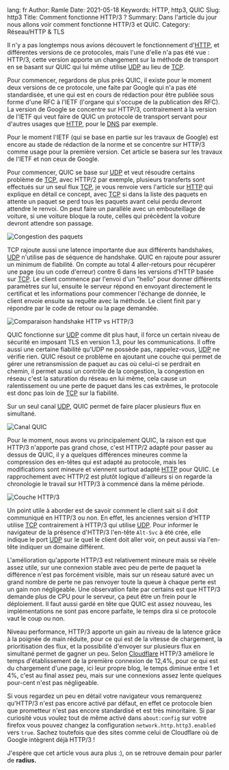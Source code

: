 lang: fr
Author: Ramle
Date: 2021-05-18
Keywords: HTTP, http3, QUIC
Slug: http3
Title: Comment fonctionne HTTP/3 ?
Summary: Dans l'article du jour nous allons voir comment fonctionne HTTP/3 et QUIC.
Category: Réseau/HTTP & TLS

Il n'y a pas longtemps nous avions découvert le fonctionnement d'[HTTP](https://ilearned.eu/http.html), et différentes versions de ce protocoles, mais l'une d'elle n'a pas été vue : HTTP/3, cette version apporte un changement sur la méthode de transport en se basant sur QUIC qui lui même utilise [UDP](https://ilearned.eu/udp.html) au lieu de [TCP](https://ilearned.eu/tcp.html).

Pour commencer, regardons de plus près QUIC, il existe pour le moment deux versions de ce protocole, une faite par Google qui n'a pas été standardisée, et une qui est en cours de rédaction pour être publiée sous forme d'une RFC à l'IETF (l'organe qui s'occupe de la publication des RFC). La version de Google se concentre sur HTTP/3, contrairement à la version de l'IETF qui veut faire de QUIC un protocole de transport servant pour d'autres usages que [HTTP](https://ilearned.eu/http.html), pour le [DNS](https://ilearned.eu/les-bases-du-dns.html) par exemple.

Pour le moment l'IETF (qui se base en partie sur les travaux de Google) est encore au stade de rédaction de la norme et se concentre sur HTTP/3 comme usage pour la première version. Cet article se basera sur les travaux de l'IETF et non ceux de Google.

Pour commencer, QUIC se base sur [UDP](https://ilearned.eu/udp.html) et veut résoudre certains problème de [TCP](https://ilearned.eu/tcp.html), avec HTTP/2 par exemple, plusieurs transferts sont effectués sur un seul flux [TCP](https://ilearned.eu/tcp.html), je vous renvoie vers l'article sur [HTTP](https://ilearned.eu/http.html) qui explique en détail ce concept, avec [TCP](https://ilearned.eu/tcp.html) si dans la liste des paquets en attente un paquet se perd tous les paquets avant celui perdu devront attendre le renvoi. On peut faire un parallèle avec un embouteillage de voiture, si une voiture bloque la route, celles qui précèdent la voiture devront attendre son passage.

![Congestion des paquets](/static/img/http/congestion_http.webp)

TCP rajoute aussi une latence importante due aux différents handshakes, [UDP](https://ilearned.eu/udp.html) n'utilise pas de séquence de handshake. QUIC en rajoute pour assurer un minimum de fiabilité. On compte au total 4 aller-retours pour récupérer une page (ou un code d'erreur) contre 6 dans les versions d'HTTP basée sur [TCP](https://ilearned.eu/tcp.html). Le client commence par l'envoi d'un "hello" pour donner différents paramètres sur lui, ensuite le serveur répond en envoyant directement le certificat et les informations pour commencer l'échange de donnée, le client envoie ensuite sa requête avec la méthode. Le client finit par y répondre par le code de retour ou la page demandée.

![Comparaison handshake HTTP vs HTTP/3](/static/img/http/http_handshake_vs.webp)

QUIC fonctionne sur [UDP](https://ilearned.eu/udp.html) comme dit plus haut, il force un certain niveau de sécurité en imposant TLS en version 1.3, pour les communications. Il offre aussi une certaine fiabilité qu'UDP ne possède pas, rappelez-vous, [UDP](https://ilearned.eu/udp.html) ne vérifie rien. QUIC résout ce problème en ajoutant une couche qui permet de gérer une retransmission de paquet au cas où celui-ci se perdrait en chemin, il permet aussi un contrôle de la congestion, la congestion en réseau c'est la saturation du réseau en lui même, cela cause un ralentissement ou une perte de paquet dans les cas extrêmes, le protocole est donc pas loin de [TCP](https://ilearned.eu/tcp.html) sur la fiabilité.

Sur un seul canal [UDP](https://ilearned.eu/udp.html), QUIC permet de faire placer plusieurs flux en simultané.

![Canal QUIC](/static/img/http/quic.webp)

Pour le moment, nous avons vu principalement QUIC, la raison est que HTTP/3 n'apporte pas grand chose, c'est HTTP/2 adapté pour passer au dessus de QUIC, il y a quelques différences mineures comme la compression des en-têtes qui est adapté au protocole, mais les modifications sont mineure et viennent surtout adapté [HTTP](https://ilearned.eu/http.html) pour QUIC. Le rapprochement avec HTTP/2 est plutôt logique d'ailleurs si on regarde la chronologie le travail sur HTTP/3 à commencé dans la même période.

![Couche HTTP/3](/static/img/http/couche_http3.webp)

Un point utile à aborder est de savoir comment le client sait si il doit communiqué en HTTP/3 ou non. En effet, les anciennes version d'HTTP utilise [TCP](https://ilearned.eu/tcp.html) contrairement à HTTP/3 qui utilise [UDP](https://ilearned.eu/udp.html). Pour informer le navigateur de la présence d'HTTP/3 l'en-tête `Alt-Svc` à été crée, elle indique le port [UDP](https://ilearned.eu/udp.html) sur le quel le client doit aller voir, on peut aussi via l'en-tête indiquer un domaine différent.

L'amélioration qu'apporte HTTP/3 est relativement mineure mais se révèle assez utile, sur une connexion stable avec peu de perte de paquet la différence n'est pas forcément visible, mais sur un réseau saturé avec un grand nombre de perte ne pas renvoyer toute la queue à chaque perte est un gain non négligeable. Une observation faite par certains est que HTTP/3 demande plus de CPU pour le serveur, ça peut être un frein pour le déploiement. Il faut aussi gardé en tête que QUIC est assez nouveau, les implémentations ne sont pas encore parfaite, le temps dira si ce protocole vaut le coup ou non.

Niveau performance, HTTP/3 apporte un gain au niveau de la latence grâce à la poignée de main réduite, pour ce qui est de la vitesse de chargement, la prioritisation des flux, et la possibilité d'envoyer sur plusieurs flux en simultané permet de gagner un peu. Selon [Cloudflare](https://blog.cloudflare.com/http-3-vs-http-2/) HTTP/3 améliore le temps d'établissement de la première connexion de 12,4%, pour ce qui est du chargement d'une page, ici leur propre blog, le temps diminue entre 1 et 4%, c'est au final assez peu, mais sur une connexions assez lente quelques pour-cent n'est pas négligeable.

Si vous regardez un peu en détail votre navigateur vous remarquerez qu'HTTP/3 n'est pas encore activé par défaut, en effet ce protocole bien que prometteur n'est pas encore standardisé et est très minoritaire. Si par curiosité vous voulez tout de même activé dans `about:config` sur votre firefox vous pouvez changez la configuration `network.http.http3.enabled` vers `true`. Sachez toutefois que des sites comme celui de Cloudflare où de Google intègrent déjà HTTP/3 !

J'espère que cet article vous aura plus :), on se retrouve demain pour parler de **radius.**
